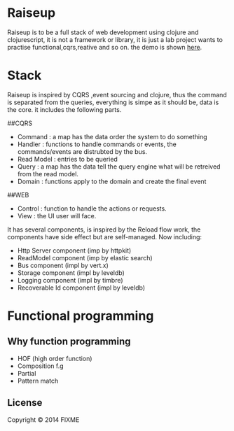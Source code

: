 # Raiseup

Raiseup is to be a full stack of web development using clojure and clojurescript, it is not a framework or library, it is just a lab project wants to practise functional,cqrs,reative and so on. the demo is shown [here](http://red-raiseup.rhcloud.com/notes).

# Stack

Raiseup is inspired by CQRS ,event sourcing and clojure, thus the command is separated from the queries, everything is simpe as it should be, data is the core. it includes the following parts.

##CQRS

- Command    : a map has the data order the system to do something
- Handler    : functions to handle commands or events, the commands/events are distrubted by the bus.
- Read Model : entries to be queried
- Query      : a map has the data tell the query engine what will be retreived from the read model. 
- Domain     : functions apply to the domain and create the final event

##WEB
- Control : function to handle the actions or requests.
- View    : the UI user will face.

It has several components, is inspired by the Reload flow work, the components have side effect but are self-managed. Now including:

- Http Server component (imp by httpkit)
- ReadModel component (imp by elastic search)
- Bus component (impl by vert.x)
- Storage component (impl by leveldb)
- Logging component (impl by timbre)
- Recoverable Id component (impl by leveldb)

# Functional programming

## Why function programming

* HOF (high order function)
* Composition f.g
* Partial
* Pattern match

## License

Copyright © 2014 FIXME
